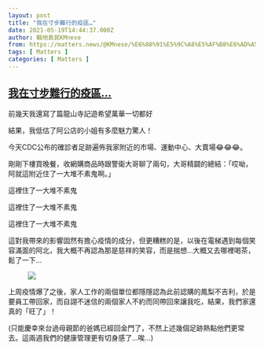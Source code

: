 ```yaml
---
layout: post
title: "我在寸步難行的疫區…"
date: 2021-05-19T14:44:37.000Z
author: 戰地島民KMnese
from: https://matters.news/@KMnese/%E6%88%91%E5%9C%A8%E5%AF%B8%E6%AD%A5%E9%9B%A3%E8%A1%8C%E7%9A%84%E7%96%AB%E5%8D%80-bafyreiaxmghkcghjiprc4dlrb5vyiipq2cqdxu7frn6xjf67lksp2suubu
tags: [ Matters ]
categories: [ Matters ]
---
```

<!--1621435477000-->
[我在寸步難行的疫區…](https://matters.news/@KMnese/%E6%88%91%E5%9C%A8%E5%AF%B8%E6%AD%A5%E9%9B%A3%E8%A1%8C%E7%9A%84%E7%96%AB%E5%8D%80-bafyreiaxmghkcghjiprc4dlrb5vyiipq2cqdxu7frn6xjf67lksp2suubu)
------

<div>
<p>前幾天我還寫了篇龍山寺記遊希望萬華一切都好</p><p>結果，我低估了阿公店的小姐有多麼魅力驚人！</p><p>今天CDC公布的確診者足跡遍佈我家附近的市場、運動中心、大賣場😂😂😂。</p><p>剛剛下樓買晚餐，收網購商品時跟警衛大哥聊了兩句，大哥精闢的總結：「哎呦，阿就這附近住了一大堆不素鬼啊。」</p><p>這裡住了一大堆不素鬼</p><p>這裡住了一大堆不素鬼</p><p>這裡住了一大堆不素鬼</p><p>這對我帶來的影響固然有擔心疫情的成分，但更糟糕的是，以後在電梯遇到每個笑容滿面的阿北，我大概不再認為那是慈祥的笑容，而是揣想...大概又去哪裡喝茶，鬆了一下…</p><figure class="image"><img src="https://assets.matters.news/embed/e111ffd6-34b6-4183-aa03-0b2c4d27dd6f.jpeg" data-asset-id="e111ffd6-34b6-4183-aa03-0b2c4d27dd6f" referrerpolicy="no-referrer"><figcaption><span></span></figcaption></figure><p>上周疫情爆了之後，家人工作的兩個單位都隱隱認為此前認購的鳳梨不吉利，於是要員工帶回家，而自詡不迷信的兩個家人不約而同帶回來讓我吃，結果，我們家還真的「旺了」！</p><p>(只能慶幸來台過母親節的爸媽已經回金門了，不然上述幾個足跡熱點他們更常去。這兩週我們的健康管理更有切身感了...唉...)</p><p><br></p><p><br></p><p><br></p>
</div>
